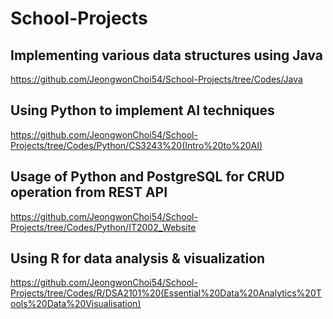 # School-Projects

## Implementing various data structures using Java

https://github.com/JeongwonChoi54/School-Projects/tree/Codes/Java

## Using Python to implement AI techniques

https://github.com/JeongwonChoi54/School-Projects/tree/Codes/Python/CS3243%20(Intro%20to%20AI)

## Usage of Python and PostgreSQL for CRUD operation from REST API

https://github.com/JeongwonChoi54/School-Projects/tree/Codes/Python/IT2002_Website

## Using R for data analysis & visualization

https://github.com/JeongwonChoi54/School-Projects/tree/Codes/R/DSA2101%20(Essential%20Data%20Analytics%20Tools%20Data%20Visualisation)
